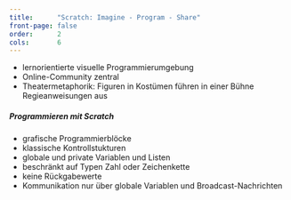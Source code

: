 ```yaml
---
title:      "Scratch: Imagine - Program - Share"
front-page: false
order:      2
cols:       6
---
```


<ul>
<li>lernorientierte visuelle Programmierumgebung</li>
<li>Online-Community zentral</li>
<li>Theatermetaphorik: Figuren in Kostümen führen in einer Bühne Regieanweisungen aus</li>
</ul>

<h5>Programmieren mit Scratch</h5>
<ul>
<li>grafische Programmierblöcke</li>
<li>klassische Kontrollstukturen</li>
<li>globale und private Variablen und Listen</li>
<li>beschränkt auf Typen Zahl oder Zeichenkette</li>
<li>keine Rückgabewerte</li>
<li>Kommunikation nur über globale Variablen und Broadcast-Nachrichten</li>
</ul>
